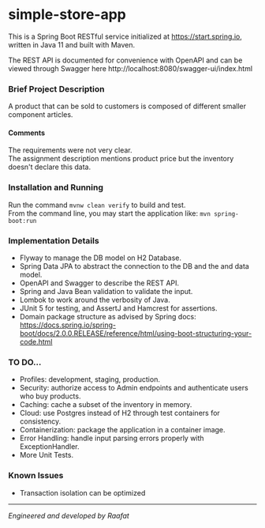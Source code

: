 # simple-store-app

This is a Spring Boot RESTful service initialized at https://start.spring.io, written in Java 11 and built with Maven.

The REST API is documented for convenience with OpenAPI and can be viewed through Swagger here
http://localhost:8080/swagger-ui/index.html

### Brief Project Description

A product that can be sold to customers is composed of different smaller component articles.

#### Comments

The requirements were not very clear. \
The assignment description mentions product price but the inventory doesn't declare this data.

### Installation and Running

Run the command `mvnw clean verify` to build and test. \
From the command line, you may start the application like: `mvn spring-boot:run`

### Implementation Details

* Flyway to manage the DB model on H2 Database.
* Spring Data JPA to abstract the connection to the DB and the and data model.
* OpenAPI and Swagger to describe the REST API.
* Spring and Java Bean validation to validate the input.
* Lombok to work around the verbosity of Java.
* JUnit 5 for testing, and AssertJ and Hamcrest for assertions.
* Domain package structure as advised by Spring docs: 
https://docs.spring.io/spring-boot/docs/2.0.0.RELEASE/reference/html/using-boot-structuring-your-code.html

### TO DO...

* Profiles: development, staging, production.
* Security: authorize access to Admin endpoints and authenticate users who buy products.
* Caching: cache a subset of the inventory in memory.
* Cloud: use Postgres instead of H2 through test containers for consistency.
* Containerization: package the application in a container image.
* Error Handling: handle input parsing errors properly with ExceptionHandler.
* More Unit Tests.

### Known Issues

* Transaction isolation can be optimized

---
_Engineered and developed by Raafat_
